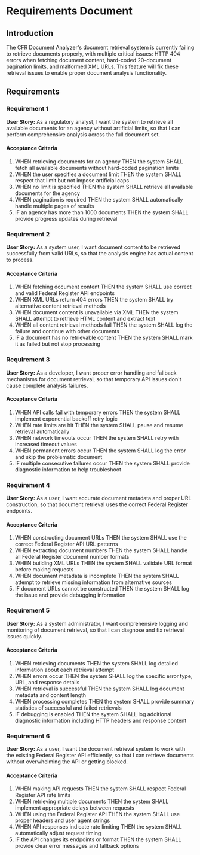# Requirements Document

## Introduction

The CFR Document Analyzer's document retrieval system is currently failing to retrieve documents properly, with multiple critical issues: HTTP 404 errors when fetching document content, hard-coded 20-document pagination limits, and malformed XML URLs. This feature will fix these retrieval issues to enable proper document analysis functionality.

## Requirements

### Requirement 1

**User Story:** As a regulatory analyst, I want the system to retrieve all available documents for an agency without artificial limits, so that I can perform comprehensive analysis across the full document set.

#### Acceptance Criteria

1. WHEN retrieving documents for an agency THEN the system SHALL fetch all available documents without hard-coded pagination limits
2. WHEN the user specifies a document limit THEN the system SHALL respect that limit but not impose artificial caps
3. WHEN no limit is specified THEN the system SHALL retrieve all available documents for the agency
4. WHEN pagination is required THEN the system SHALL automatically handle multiple pages of results
5. IF an agency has more than 1000 documents THEN the system SHALL provide progress updates during retrieval

### Requirement 2

**User Story:** As a system user, I want document content to be retrieved successfully from valid URLs, so that the analysis engine has actual content to process.

#### Acceptance Criteria

1. WHEN fetching document content THEN the system SHALL use correct and valid Federal Register API endpoints
2. WHEN XML URLs return 404 errors THEN the system SHALL try alternative content retrieval methods
3. WHEN document content is unavailable via XML THEN the system SHALL attempt to retrieve HTML content and extract text
4. WHEN all content retrieval methods fail THEN the system SHALL log the failure and continue with other documents
5. IF a document has no retrievable content THEN the system SHALL mark it as failed but not stop processing

### Requirement 3

**User Story:** As a developer, I want proper error handling and fallback mechanisms for document retrieval, so that temporary API issues don't cause complete analysis failures.

#### Acceptance Criteria

1. WHEN API calls fail with temporary errors THEN the system SHALL implement exponential backoff retry logic
2. WHEN rate limits are hit THEN the system SHALL pause and resume retrieval automatically
3. WHEN network timeouts occur THEN the system SHALL retry with increased timeout values
4. WHEN permanent errors occur THEN the system SHALL log the error and skip the problematic document
5. IF multiple consecutive failures occur THEN the system SHALL provide diagnostic information to help troubleshoot

### Requirement 4

**User Story:** As a user, I want accurate document metadata and proper URL construction, so that document retrieval uses the correct Federal Register endpoints.

#### Acceptance Criteria

1. WHEN constructing document URLs THEN the system SHALL use the correct Federal Register API URL patterns
2. WHEN extracting document numbers THEN the system SHALL handle all Federal Register document number formats
3. WHEN building XML URLs THEN the system SHALL validate URL format before making requests
4. WHEN document metadata is incomplete THEN the system SHALL attempt to retrieve missing information from alternative sources
5. IF document URLs cannot be constructed THEN the system SHALL log the issue and provide debugging information

### Requirement 5

**User Story:** As a system administrator, I want comprehensive logging and monitoring of document retrieval, so that I can diagnose and fix retrieval issues quickly.

#### Acceptance Criteria

1. WHEN retrieving documents THEN the system SHALL log detailed information about each retrieval attempt
2. WHEN errors occur THEN the system SHALL log the specific error type, URL, and response details
3. WHEN retrieval is successful THEN the system SHALL log document metadata and content length
4. WHEN processing completes THEN the system SHALL provide summary statistics of successful and failed retrievals
5. IF debugging is enabled THEN the system SHALL log additional diagnostic information including HTTP headers and response content

### Requirement 6

**User Story:** As a user, I want the document retrieval system to work with the existing Federal Register API efficiently, so that I can retrieve documents without overwhelming the API or getting blocked.

#### Acceptance Criteria

1. WHEN making API requests THEN the system SHALL respect Federal Register API rate limits
2. WHEN retrieving multiple documents THEN the system SHALL implement appropriate delays between requests
3. WHEN using the Federal Register API THEN the system SHALL use proper headers and user agent strings
4. WHEN API responses indicate rate limiting THEN the system SHALL automatically adjust request timing
5. IF the API changes its endpoints or format THEN the system SHALL provide clear error messages and fallback options